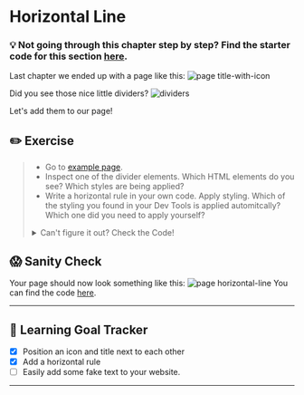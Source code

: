 # Horizontal Line

### 💡 Not going through this chapter step by step? Find the starter code  for this section [here]().

Last chapter we ended up with a page like this: ![page title-with-icon](https://cd.sseu.re/Monosnap_2018-09-06_16-50-43.png)

Did you see those nice little dividers? ![dividers](https://cd.sseu.re/FireShot_Capture_1_-_Jane_Doe__-_file____Users_mimi_Code_Codaisseur_.png_2018-09-06_17-10-57.png)

Let's add them to our page!

## ✏️ Exercise
> * Go to [ example page](https://serene-mcnulty-aa84b3.netlify.com/).
> * Inspect one of the divider elements. Which HTML elements do you see? Which styles are being applied?
> * Write a horizontal rule in your own code. Apply styling. Which of the styling you found in your Dev Tools is applied automitcally? Which one did you need to apply yourself?
>
><details>
>  <summary>
>     Can't figure it out? Check the Code!
>  </summary>
>
>   ```html
>   <!--index.html-->
>    <div class="work-experience">
>      <h1 class="section-title">
>        <span>
>          <img src="http://shopforclipart.com/images/open-suitcase-clipart/8.jpg" alt="red suitcase" class="title-icon" />
>        </span>
>        Work Experience
>      </h1>
>      <hr class="divider" />
>    </div>
>    <div class="education">
>      <h1 class="section-title">
>        <span>
>          <img src="https://delta.ncsu.edu/ar/2012-2013/image/infographic/degrees-certificates.png" alt="red suitcase" class="title-icon"
>      />
>        </span>
>        Education
>      </h1>
>      <hr class="divider" />
>    </div>
>   ```
>
>   ```css
>   /* index.css */
>    .divider {
>       margin: 2rem 0;
>    }
>
>    .work-experience {
>      box-shadow: 0 4px 8px 0 rgba(0, 0, 0, 0.2), 0 6px 20px 0 rgba(0, 0, 0, 0.19);
>      padding: 2rem;
>    }
>
>    .education {
>      box-shadow: 0 4px 8px 0 rgba(0, 0, 0, 0.2), 0 6px 20px 0 rgba(0, 0, 0, 0.19);
>      padding: 2rem;
>    }
>   ```
>
> </details>

## 😱 Sanity Check
Your page should now look something like this:
![page horizontal-line](https://cd.sseu.re/Monosnap_2018-09-06_20-25-01.png)
You can find the code [here]().

---
## 🎯 Learning Goal Tracker

* [x] Position an icon and title next to each other
* [x] Add a horizontal rule
* [ ] Easily add some fake text to your website.

---
